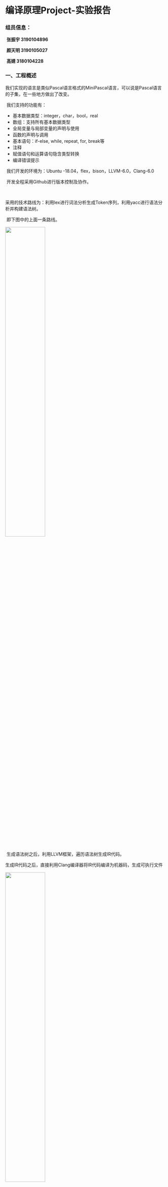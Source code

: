 

# 编译原理Project-实验报告

### **组员信息：**

​	**张振宇    3190104896**

​	**颜天明    3190105027**

​	**高婧        3180104228**



### 一、工程概述

​	我们实现的语言是类似Pascal语言格式的MiniPascal语言，可以说是Pascal语言的子集，在一些地方做出了改变。

​	我们支持的功能有：

- 基本数据类型：integer，char，bool，real
- 数组：支持所有基本数据类型
- 全局变量与局部变量的声明与使用
- 函数的声明与调用
- 基本语句：if-else, while, repeat, for, break等
- 注释
- 赋值语句和运算语句隐含类型转换
- 编译错误提示

​	我们开发的环境为：Ubuntu -18.04，flex，bison，LLVM-6.0，Clang-6.0

​	开发全程采用Github进行版本控制及协作。

​	

​	采用的技术路线为：利用lex进行词法分析生成Token序列，利用yacc进行语法分析并构建语法树。

​	即下图中的上面一条路线。

<img src="img/1.jpg" width="50%" />

​	生成语法树之后，利用LLVM框架，遍历语法树生成IR代码。

​	生成IR代码之后，直接利用Clang编译器将IR代码编译为机器码，生成可执行文件

<img src="img/2.jpg" width="50%" />



### 二、词法分析
##### 2.1. 工具介绍

在这次的实验当中，我们使用flex来完成词法分析过程。flex（快速词法分析产生器，fast lexical analyzer generator）是一种词法分析程序。它是lex的开放源代码版本，以BSD许可证发布。通常与GNU bison一同运作，但是它本身不不是GNU计划的一部分。
词法分析是将字符序列列转换为标记(token)序列列的过程。在词法分析阶段，编译器器读入源程序字符串流，将字符流转换为标记序列，同时将所需要的信息存储，然后将结果交给语法分析器。这是编译程序的第一个阶段且是必要阶段；词法分析的核心任务是扫描、识别单词且对识别出的单词给出定性、定长的处理。处理完成后，词法分析程序会生成将之前的程序文本转变为一系列token，传给之后的语法分析程序。示意图如下：
<img src="img/122.png" width="40%" />
标准lex文件由三部分组成，分别是定义区、规则区和⽤用户子过程区。在定义区，⽤用户可以编写C语⾔言中的声明语句，导入需要的头文件或声明变量。在规则区，用户需要编写以正则表达式和对应的动作的形式的代码。在用户子过程区，用户可以定义函数。

##### 2.2 实现过程

##### 2.2.1 立即数

```c++
digit [0-9]
letter [a-zA-Z]
string \"[^"]*\"
char \'.\'
id ({letter}|_)+({letter}|_|{digit})*
[0-9]{digit}* {
    yylval.type_int = atoi(yytext);   
    printf("%s\n",yytext);return INT;
}

-?(0|int)[.]{digit}+ {
    yylval.type_float = atof(yytext);
    printf("%s\n",yytext);return FLOAT;
}

{string} {
    char s[30] = {0};
    for(int i=0;i<strlen(yytext)-2;i++){
        s[i] = yytext[i+1];
    }
    yylval.type_string = s;
    printf("%s\n",yytext);return STRING;
}
"'\\n'" {
    yylval.type_char = 10;
    return CHAR;
}

"'\\0" {
    yylval.type_char = 0;
    return CHAR;
}
{char} {
    yylval.type_char = yytext[1];
    printf("%s\n",yytext);return CHAR;
}

{id} {
    yylval.id = strdup(yytext);
    printf("%s\n",yytext);return ID;
}
```
对于integer类型，我们检测一连串的数字；对于char类型，我们检测''包裹的任何一个单个字符和\开始的转义字符，对于string类型，我们检测""包裹的一连串的字符，对于identify类型，我们检测字母和下划线开头的一连串字符。

##### 2.2.2 保留字

```c++
"integer" { return TYPE_INT; printf("integer");}
"real" { return TYPE_FLOAT_8;}
"char" { return TYPE_CHAR;}
"string" { return TYPE_STRING;}
"array" { return ARRAY;}
"begin" { return BEGN;}
"break" { return BREAK;}
"case" {return CASE;}
"const" { return CONST;}
"to" { return TO;}
"do" { return DO;}
"else" { return ELSE;}
"end" { return END;}
"for" { return FOR;}
"function" { return FUNC;}
"if" { return IF;}
"of" { return OF;}
"procedure" { return PROC;}
"program" { return PROG;}
"repeat" { return REPEAT;}
"then" { return THEN;}
"until" { return UNTIL;}
"var" { return VAR;}
"while" { return WHILE;}
```
我们实现了部分pascal关键字的检测

##### 2.2.3 运算符

```c++
"not" { ;return NOT;}
"+" { return ADD;}
[-] { return SUB;}
"*" { return MUL;}
"/" { return DIV;}
"mod" { return MOD;}
"div" { return IDIV;}
"=" { return EQ;}
">" { return GRE;}
"<" { return LES;}
">=" { return GREQ;}
"<=" { return LESQ;}
"<>" { return NE;}
"or" { return OR;}
"and" { return AND;}
":=" { return ASSIGN;}
".." { return ARANGE;}
"[" { return LBR;}
"]" { return RBR;}
"(" { return LPR;}
")" { return RPR;}
"." { return DOT;}
"," { return COM;}
":" { return COL;}
";" { return SEMI;}
"^" { return CARET;}
"\n" {}
```
我们实现了pascal中运算符的检测。

### 三、语法分析
#### 3.1 工具介绍
yacc(Yet Another Compiler Compiler)，是一个经典的生成语法分析器的工具。yacc生成的编译器主要是用C语言写成的语法解析器（Parser），需要与词法解析器Lex一起使用，再把两部份产生出来的C程序一并编译。
yacc的输入是巴科斯范式（BNF）表达的语法规则以及语法规约的处理代码，Yacc输出的是基于表驱动的编译器，包含输入的语法规约的处理代码部分。yacc是开发编译器的一个有用的工具,采用LALR(1)语法分析方法。
与Lex相似，Yacc的输⼊入文件由以%%分割的三部分组成，分别是声明区、规则区和程序区。三部分的功能与Lex相似，不同的是规则区的正则表达式替换为CFG，在声明区要提前声明好使用到的终结符以及非终结符的类型。
在实验中，我们使用bison来进行yacc文件的编译。

#### 3.2 实现过程
##### 3.2.1 引入ast结点

```c++
%union{
    int type_int;
    float type_float;
    char type_char;
    char* type_string;
    char* id;
    ExprList* expr_list;
    Expr* expr_node;
    IDExpr* id_expr;
    Program* program_node;
    DeclPart* decl_part;
    FuncDeclList* func_list;
    OneFuncDecl* func_node;
    FuncHead* func_head;
    FuncBody* func_body;
    ExecPart* exec_part;
    Stmt* stmt_node;
    StmtList* stmt_list;
    AssignStmt* assign_node;
    ForStmt* for_node;
    FuncCallStmt* call_node;
    RepeatStmt* repeat_node;
    WhileStmt* while_node;
    IfStmt* if_node;
    ElseStmt* else_node;
    BreakStmt* break_node;
    VarDeclList* var_list;
    VarDecl* var_node;
    MyType* type_node;
    SimpleType* simple_type;
    IDList* id_list;
    ArrayType* array_type;
    ParaList* para_node;
    ProgHead* prog_head;
    BinExpr* bin_expr;
    UnaryExpr* un_expr;
    FunCallExpr* funcall_expr;
    ArrayExpr* array_expr;
}
```
在这里我们引入了ast文件中定义的各个结点结构，用作后面的非终结符类型定义。

##### 3.2.2 token定义

```c++
// 数据类型定义
%token TYPE_INT TYPE_INT_8 TYPE_INT_16 TYPE TYPE_INT_32 TYPE_INT_64 TYPE_BYTE TYPE_WORD TYPE_FLOAT_8 TYPE_FLOAT_16 TYPE_FLOAT_32 TYPE_BOOL TYPE_CHAR TYPE_STRING
// 符号
%token NOT ADD SUB MUL DIV MOD IDIV EQ GRE LES GREQ LESQ NE OR AND ASSIGN ARANGE LBR RBR LPR RPR DOT COM COL SEMI CARET
// 其他保留字
%token ARRAY BEGN BREAK CASE CONST TO DO ELSE END FOR FUNC IF OF PROC PROG REPEAT THEN UNTIL VAR WHILE
```
##### 3.2.3 非终结符定义

```c++
// 数据常量
%token<type_int> INT 
%token<type_float> FLOAT 
%token<type_char> CHAR
%token<type_string> STRING ID
// 结点
%type<expr_list> expr_list;
%type<expr_node> expr_node;
%type<id_expr> id_expr;
%type<program_node> program_node;
%type<decl_part> decl_part;
%type<func_list> func_list;
%type<func_node> func_node;
%type<func_head> func_head;
%type<func_body> func_body;
%type<exec_part> exec_part;
%type<stmt_node> stmt_node;
%type<stmt_list> stmt_list;
%type<assign_node> assign_node;
%type<for_node> for_node;
%type<call_node> call_node;
%type<repeat_node> repeat_node;
%type<while_node> while_node;
%type<if_node> if_node;
%type<else_node> else_node;
%type<break_node> break_node;
%type<var_list> var_list;
%type<var_node> var_node;
%type<simple_type> simple_type;
%type<id_list> id_list;
%type<para_node> para_node;
%type<prog_head> prog_head;
%type<expr_node> first_bin_expr;
%type<expr_node> second_bin_expr;
%type<expr_node> third_bin_expr;
%type<array_expr> array_expr;
```
我们使用之前引入的ast结点来定义这些非终结符。

##### 3.2.4 分析过程

```c++
program:
    program program_node
    | 
    ;

program_node:
    prog_head decl_part exec_part DOT { 
        ast_root = new Program($1, $2, $3); 
    }
;
```
我们将程序分为头部，定义部分，执行部分三个部分，每次新分析一个语句，我们都会建立一个对应的新结点，并将其需要的子节点赋值进去。
```c++
decl_part:
    VAR var_list func_list { 
        $$ = new DeclPart($2, $3); 
    }
    |
    { $$ = new DeclPart(); }
;
exec_part:
    BEGN stmt_list END { 
        $$ = new ExecPart($2);
    }
;
```
定义部分分为变量定义和函数定义，执行分为为一系列单独的可执行语句构成。
```c++
var_list:
    var_list var_node SEMI
{ $$ = $1;
  $$->pushVarDecl($2); }
    | 
{ $$ = new VarDeclList(); }
;

var_node:
    id_list COL simple_type{
        $$ = new VarDecl($3, $1); 
    }
    | id_list COL ARRAY LBR INT ARANGE INT RBR OF simple_type{
        ArrayType* ary = new ArrayType($5, $7, $10->getSimpleTypeName()); 
        $$ = new VarDecl(ary, $1);
    }
;
```
变量定义部分由一系列变量定义语句构成，一个单独的变量定义语句包括一组identidy开头，符号:紧随其后，加上变量类型（）可以是数组），后面可以加上初始化的部分。
```c++
simple_type:
    TYPE_INT
{ $$ = new SimpleType("integer"); }
    | TYPE_FLOAT_8
{ $$ = new SimpleType("real"); }
    | TYPE_FLOAT_32
{ $$ = new SimpleType("real"); }
    | TYPE_CHAR
{ $$ = new SimpleType("char"); }
    | TYPE_STRING
{ $$ = new SimpleType("string"); }
;
```
我们实现了以上五个数据类型的检测
```c++
func_list:
    func_list func_node
{ $$ = $1;
  $$->pushOneFuncDecl($2); }
    | 
{ $$ = new FuncDeclList(); }
;
func_node:
    func_head SEMI func_body SEMI
{ $$ = new OneFuncDecl($1, $3); }
;

func_head:
    FUNC ID LPR para_node RPR COL simple_type { 
        $$ = new FuncHead((string)$2, $7, $4); 
    }
;
func_body:
    var_list exec_part {
        $$ = new FuncBody($1, $2); 
    }
;
```
函数部分由一系列的函数构成，和pascal程序类似，每一个函数包含一个函数头，变量定义部分和函数体执行部分。函数头包含了函数参数和返回类型。
```c++
stmt_list:
    stmt_list stmt_node { 
        $$ = $1;
        $$->pushStmt($2); 
    }
    | stmt_node
{ $$ = new StmtList($1); }
;

stmt_node:
    assign_node
{ $$ = $1; }
    | for_node
{ $$ = $1; }
    | call_node
{ $$ = $1; }
    | repeat_node
{ $$ = $1; }
    | break_node
{ $$ = $1; }
    | while_node
{ $$ = $1; }
    | if_node
{ $$ = $1; }
;
```
执行部分语句体由一系列可单独执行的语句构成，这些语句分成了赋值语句，循环语句，条件语句等等。
```c++
assign_node:
    ID ASSIGN expr_node SEMI
{ IDExpr* id = new IDExpr("var", (string)$1); 
  $$ = new AssignStmt(id, $3); }
    | array_expr ASSIGN expr_node SEMI
{ $$ = new AssignStmt($1, $3); }
;
```
包:=的语句我们认为是赋值语句,赋值语句的左边可以是单个变量或者一个数组的某个元素，右边是一系列expresssion的组合
```c++
id_expr:
    ID
{ $$ = new IDExpr("var", (string)$1); }
    | INT
{ $$ = new IDExpr("Imm", (int)$1); }
    | CHAR
{ $$ = new IDExpr("Imm", (char)$1); }
    | FLOAT
{ $$ = new IDExpr("Imm", (double)$1); }
    | STRING
{ $$ = new IDExpr("Imm", (string)$1); }
;
```
expression的终点是identify或者立即数
```c++
expr_node:
    expr_node GRE first_bin_expr
{ $$ = new BinExpr("GT", $1, $3); }
    | expr_node LES first_bin_expr
{ $$ = new BinExpr("LT", $1, $3); }
    | expr_node EQ first_bin_expr
{ $$ = new BinExpr("EQUAL", $1, $3); }
    | expr_node GREQ first_bin_expr
{ $$ = new BinExpr("GE", $1, $3); }
    | expr_node LESQ first_bin_expr
{ $$ = new BinExpr("LE", $1, $3); }
    | expr_node NE first_bin_expr
{ $$ = new BinExpr("NE", $1, $3); }
    | first_bin_expr
{ $$ = $1; }
;

first_bin_expr:
    first_bin_expr ADD second_bin_expr
{ $$ = new BinExpr("PLUS", $1, $3); }
    | first_bin_expr SUB second_bin_expr
{ $$ = new BinExpr("MINUS", $1, $3); }
    | first_bin_expr OR second_bin_expr
{ $$ = new BinExpr("OR", $1, $3); }
    | second_bin_expr
{ $$ = $1; }
;

second_bin_expr:
    second_bin_expr MUL third_bin_expr
{ $$ = new BinExpr("MUL", $1, $3); }
    | second_bin_expr DIV third_bin_expr
{ $$ = new BinExpr("DIV", $1, $3); }
    | second_bin_expr IDIV third_bin_expr
{ $$ = new BinExpr("DIV", $1, $3); }
    | second_bin_expr AND third_bin_expr
{ $$ = new BinExpr("AND", $1, $3); }
    | second_bin_expr MOD third_bin_expr
{ $$ = new BinExpr("MOD", $1, $3); }
    | third_bin_expr
{ $$ = $1; }
;

third_bin_expr:
    NOT third_bin_expr
{ $$ = new UnaryExpr("NOT", $2); }
    | SUB third_bin_expr
{ $$ = new UnaryExpr("SUB", $2); }
    | ID LPR expr_list RPR
{ $$ = new FunCallExpr((string)$1, $3); }
    | array_expr
{ $$ = $1; }
    | LPR expr_node RPR
{ $$ = $2; }
    | id_expr
{ $$ = $1; }
```
按照运算符的优先级，我们逐步解析expression的集合体，并且考虑括号数组函数调用等因素。
```c++
array_expr:
    ID LBR expr_node RBR {
        $$ = new ArrayExpr((string)$1, $3);
    }
;
```
数组比较特殊，我们单独分析，为一个数组名和一个括号内的expression集合体
```c++
for_node:
    FOR ID ASSIGN expr_node TO expr_node DO exec_part SEMI {
        $$ = new ForStmt((string)$2, $4, $6, $8->sl); 
    }
    | FOR ID ASSIGN expr_node TO expr_node DO stmt_node {
        StmtList* sl = new StmtList($8);
        $$ = new ForStmt((string)$2, $4, $6, sl);
    }
;
while_node:
    WHILE expr_node DO exec_part SEMI{
        $$ = new WhileStmt($2, $4->sl); 
    }
    | WHILE expr_node DO stmt_node {
        StmtList* sl = new StmtList($4);
        $$ = new WhileStmt($2, sl);
    }
;
```
循环语句包括for循环和while循环，二者的分析差不多，都是一个条件语句加上statement集合体
```c++
if_node:
    IF LPR expr_node RPR THEN exec_part SEMI else_node
{ $$ = new IfStmt($3, $6->sl, $8); }
    | IF LPR expr_node RPR THEN stmt_node else_node
{ StmtList* sl = new StmtList();
  sl->pushStmt($6);
  $$ = new IfStmt($3, sl, $7); }
;

else_node:
    ELSE exec_part SEMI
{ $$ = new ElseStmt($2->sl); }
    | 
{ $$ = new ElseStmt(); }
;
```
条件语句包括一个if开头的判断和else，if语句包含一个条件判断expression和一系列可执行语句集合体，else语句可以没有。
### 四、语法树结构设计

利用面向对象的思想，我们将AST的每个节点定义成类和对象。利用多态和继承，我们将语法树的每一个节点抽象为基类BaseNode，基类中存储着每个节点共有的属性：classname，line-number，并定义了通用的方法及生成中间代码所用的CodeGen函数。

```c++
class BaseNode{
private:
    int line_num=-1;
    string classname = "base";
public:
    BaseNode(string name){ this->classname = name; }
    string getClass() const { return this->classname; }
    virtual llvm::Value *CodeGen(CodeGenContext &context) = 0;
};
```

利用基类BaseNode，我们将其余类对其进行继承，大致分为以下几类：

- 划分程序区域类型
- 表达式类型
- 语句类型
- 类型、变量、函数等与定义相关的类型

**划分区域：**

划分区域的节点的主要作用是将各区域的语句综合起来，有序的连在区域节点之下。通过这种设计，我们可以将程序清晰的分为几个区域，及更加细分为子区域，最终到达叶子节点。

采用这种设计的好处是：

- 每种区域都有特定的类，指针也根据具体情况而特化，这样能使语法树的语义更加清楚。
- 利用多态的机制，为每个节点增加一个CodeGen的虚函数，这样通过定义每种类的CodeGen方法，我们并不需要完全知道孩子是什么类型的派生类，只需要调用他们的CodeGen方法即可。
- 这种设计在定义语法树时需要很多代码，但是在使用时带来了极大的方便，因为我们在向下时已经清楚的知道了这种节点的孩子个数，如何使用。

类定义示例如下图所示：

```c++
class DeclPart : public BaseNode
{
private:
    VarDeclList *varlist;
    FuncDeclList *funclist;

public:
    DeclPart():BaseNode("declpart"){}
    DeclPart(VarDeclList *v, FuncDeclList *f) : BaseNode("declpart"), varlist(v), funclist(f) {}
    VarDeclList *getVarListNode() { return this->varlist; }
    FuncDeclList *getFuncPartNode() { return this->funclist; }
    virtual llvm::Value *CodeGen(CodeGenContext &context);
};
```

区域的划分大致如下：

<img src="img/3.jpg" width="50%" />

Program分为定义部分和执行部分，定义部分分为一组变量定义和一组函数定义。执行部分就是要执行的语句列表。



**表达式类型：**

表达式类型的节点都继承于基类Expr，共分为：

- IDExpr：存储立即数、变量名的表达式
- BinExpr：二元计算型的表达式
- UnaryExpr：一元计算型的表达式
- FuncallExpr：调用函数返回结果的表达式
- ArrayExpr：指定下标的数组的表达式



**语句类型：**

语句类型的节点都继承于基类Stmt，共分为：

- AssignStmt：赋值语句，左面是变量，右面是值
- ForStmt：循环类型的语句
- FunCallStmt：调用函数的语句（无用返回值）
- RepeatStmt：循环类型的语句
- WhileStmt：循环类型的语句
- IfStmt：条件控制类型的语句
- ElseStmt：和If配套使用
- BreakStmt：跳出循环的语句



**定义相关类型：**

定义相关的类型主要有：

MyType：类型的基类，派生类有：

- SimpleType：基本数据类型
- ArrayType：数组类型

OneFuncDecl：一个函数的定义

- FuncHead：函数头，包含函数名，返回类型，参数表
- FuncBody：变量定义、语句列表

VarDecl：一组变量定义

- 存有MyType类型的type
- IDList，变量名表

​	

### 五、语法树可视化

### 六、中间代码生成

##### 6.1、基本框架与语法树遍历方法：

在中间代码的生成中，我们主要使用的框架是LLVM框架，使用的版本是6.0 （ubuntu apt安装）

如上文所述，每个节点都有属于自己的虚函数方法。这样的话就可以采用一种“自驱动”的遍历方式。父节点调用子节点的Codegen方法，子节点的CodeGen方法也会进一步调用子节点的方法，如此以来就很自然的实现了语法树遍历，不用特别考虑遍历的顺序就可以实现正确顺序的遍历。

例如在赋值语句的CodenGen方法中：

```c++
llvm::Value* AssignStmt::CodeGen(CodeGenContext &context){
    cout<<"Generate AssignStmt..."<<endl;

    context.genpointer=true;
    auto lhs = this->getLeftExprNode()->CodeGen(context);
    
    context.genpointer=false;
    auto rhs = this->getRightExprNode()->CodeGen(context);
    
    ......
    
    return rhs;
}
```

这个节点可以直接调用左子节点和右子节点的Codegen方法，从而实现“需求驱动”的递归遍历。



##### 6.2、CodeGenContext类设计

LLVM的基本逻辑是，一个Module代表一个文件，一个BasicBlock代表一个代码块，所以生成代码实际上就是指定module之后，不断新建和向每个BasicBlock插入语句的过程。我们需要一个Context类来保存现在的文件信息和所在的块，以及历史块和很多的上下文信息。

```C++
class CodeGenContext{
private:
    std::vector<CodeGenBlock *> blocks;
    //主函数
    std::map<std::string,pair<int,int>> arrayrecord;
public:
    
    bool isGlobal=true;
    bool genpointer=false;
    bool breakif=false;
    llvm::Module *module;
    llvm::IRBuilder<> builder;
    llvm::Function *mainFunction;
    llvm::LLVMContext globalcontext;
    llvm::Function *curfunction;

    //system function
    llvm::Function *printf_func;
    llvm::Function *scanf_func;
    ...
}
```

context类中存储的变量有：isGlobal-当前是否在全局变量区。genpointer-当前是否在产生指针。breakif-当前if是否为break的if等信息。其中比较重要的属性为：module代表当前文件，curfunction代表当前所在函数，builder是llvm的一个工具类，可以指定插入的Block进行代码插入。

另外context中还定义了两个系统函数：输入和输出。

每个节点的CodeGen方法都需要讲context作为参数来获取上下文信息。



###### 下面将会展示每类节点的CodeGen方法的实现，在主函数中，只需要调用根节点的Codegen方法即可遍历整棵树。



##### 6.3、区域划分节点

区域划分节点的实现基本上为：按照顺序调用子节点的CodeGen方法。



##### 6.4、定义相关类型

分为函数定义和变量定义：

###### 函数定义的方法为：

- 根据返回类型和参数表创建函数类型
- 根据函数类型创建函数
- 保存上下文并将上下文切换到函数中
- 生成参数的局部变量
- 生成代表返回值的局部变量
- 生成函数体
- 返回返回值
- 恢复上下文
- api示例如下：

```c++
auto rettype = getLLVMtype(this->getFuncDeclNode()->getRetType(),context);
auto func_type = llvm::FunctionType::get(rettype,llvm::makeArrayRef(para_types),false);
auto function = llvm::Function::Create(func_type,llvm::Function::ExternalLinkage,
        		this->getFuncDeclNode()->getFuncName(),context.module);
```



###### 变量定义的方法为：

- 获取变量的Type （array或simple）
- 检测全局或局部
- 调用llvm的api进行声明
- api示例如下：

```c++
       llvm::Value * ret;
       for(auto i=list.begin(); i!=list.end(); i++){
            ret = new llvm::GlobalVariable(
          		*context.module,ty,false,
                llvm::GlobalVariable::ExternalLinkage,constant,*i
            );
            cout<<"create global: "<<*i<<endl;
       }
       return ret; 
```



###### 在变量定义的时候，根据数组和基本类型调用不同的api



##### 6.5、语句相关类型

###### 赋值语句：

- 调用左子节点，获取变量指针
- 调用右子节点，获取值
- 判断是否需要隐式类型转换
- 利用llvm api进行赋值

```c++
		context.builder.CreateStore(rhs,lhs);
```





###### 函数调用语句：

- 判断是系统函数还是用户函数
- 系统函数要将参数处理为特定格式
- 用户函数直接调用函数调用的表达式的方法来实现

```c++
llvm::Value* FuncCallStmt::CodeGen(CodeGenContext &context){
    cout<<"Generating FuncCallStmt..."<<endl;
    if(this->getFuncName()=="write"||this->getFuncName()=="writeln"|| this->getFuncName()=="write10d"){
        return SysCall(this,context);
    }
    else if(this->getFuncName()=="read"||this->getFuncName()=="readln"){
        return SysCall(this,context);
    }
    else{
        // user's function
        auto Funcall = new FunCallExpr(this->getFuncName(),this->getParaExprListNode());
        return Funcall->CodeGen(context);
    }
    return NULL;
}
```



###### 循环控制语句，以For语句为例：

- 将语句分为四块，分别的entry初始化，body语句体，end循环及结束判断，next下一个块
- entry中要将循环变量赋初值并做初步判断，创建跳向body的语句
- body插入for内部的语句
- end将循环变量增加并且增加条件判断和跳转语句
- 在body中要将body块放入栈中并记录break语句应该跳到的位置，即next块
- 结束后将栈顶的块跳出，替换为next块，next块将继承栈顶块的break位置

###### 其余循环控制和for大同小异，比for更加简单，不再展示，但是要注意body块一定会入栈并且记录break的位置。



###### 条件控制语句：

- 将语句分为三个代码块，blocktrue判断条件为true时的语句块,blockfalse判断条件为false时的语句块,next下一个语句块。
- 创建一个条件跳转来控制跳转到blocktrue或者blockfalse
- 生成两个block中的语句，两个块最后跳转到next

条件控制中一个关键点是if之后的跳转有可能经过break的更改，如果连续插入两条跳转，生成的IR会出错，所以当有break的时候只能用break跳转代替原来的跳转。



##### 6.6、表达式相关类型

###### 二元运算表达式：

- 调用左右节点获取左右的值
- 判断是否需要隐式类型转换
- 根据op值进行不同运算
- api调用示例如下：

```c++
        if(op == "PLUS") 
            return context.builder.CreateFAdd(L,R,"add");
        else if(op=="MINUS") 
            return context.builder.CreateFSub(L,R,"sub");
        else if(op=="MUL") 
            return context.builder.CreateFMul(L,R,"mul");
```



###### 单目运算表达式：

- 获取唯一的子节点值
- 根据op值进行运算
- api调用如下：

```c++
	if(op == "NOT")
        return context.builder.CreateNot(this->getExprNode()->CodeGen(context));
```



###### 函数调用表达式：

- 利用module的api获得函数指针
- 获取参数的值
- 利用CreateCall的api调用函数

```c++
llvm::Value* FunCallExpr::CodeGen(CodeGenContext &context){
    ......
    auto callee = context.module->getFunction(this->getFuncName());
    vector<llvm::Value*> args;
    for(auto it : this->getExprListNode()->getExprList()){
        args.push_back(it->CodeGen(context));
    }
    return context.builder.CreateCall(callee,args);
}
```

函数调用语句利用函数调用表达式实现函数调用的时候，无需返回值，但是函数调用表达式一定会返回返回值。



###### 数组取值表达式:

- 首先获得index节点的生成值
- 利用CreateInBoundsGEP的api取指针
- 判断当前是否在取指针，从而返回值或指针

```c++
    if(context.genpointer)
        return context.builder.CreateInBoundsGEP(arrptr,{zero,trueindex});
    else 
        return context.builder.CreateLoad(context.builder.CreateInBoundsGEP(arrptr,						{zero,trueindex}));
```



###### 立即数或变量类型的表达式：

- IDExpr是语法树中叶子类型的节点，能够利用本身存储的信息返回llvm::Value类型的值。

- IDExpr中存储了type属性，区分立即数和变量名

- 根据属性及api返回值或指针



### 七、编译器测试

##### 1、机器码生成

将生成的IR输出到.ll类型的文件中，利用clang xx.ll -o result 指令生成result可执行文件



##### 2、测试样例

###### 快速排序：

```pascal
program quicksort;
var
    n,k:integer;
    a:array[1..10002] of integer;
    i,j,m,t:integer;
function qsort(l,r:integer):integer;
begin
    i:=l;
    j:=r;
    m:=a[(l+r) div 2];
    repeat
        while (a[i]<m) do i:=i+1;
        while (a[j]>m) do j:=j-1;
        if( not(i>j)) then
        begin
        t:=a[i];
        a[i]:=a[j];
        a[j]:=t;
        i:=i+1;
        j:=j-1;
        end;
    until i>j;
    if (l<j) then qsort(l,j);
    if (i<r) then qsort(i,r);
end;
begin
    read(n);
    for k:=1 to n do
        read(a[k]);
    qsort(1,n);
    for k:=1 to n do begin
        writeln(a[k]);
    end;
end.
```

###### 测试结果：

<img src="img/4.jpg" width="50%" />



###### 矩阵乘法：

```pascal
program matrixMul;
var
    a, b, result : array [0 .. 1000] of integer; 
    rowA, rowB, columnA, columnB: integer;
    i, j, k, idx1, idx2, idx3 : integer;
begin
    read(rowA, columnA); 
    for i := 0 to rowA - 1 do
    begin
        for j := 0 to columnA - 1 do
        begin
            idx1 := i * columnA + j;
            read(a[idx1]);
        end;
    end;

    read(rowB, columnB); 
    for i := 0 to rowB - 1 do
    begin
        for j := 0 to columnB - 1 do
        begin
            idx1 := i * columnB + j;
            read(b[idx1]);
        end;
    end;

    if (columnA = rowB) then
    begin
        for i := 0 to rowA - 1 do
        begin
            for j := 0 to columnB - 1 do
            begin
                idx1 := i * columnB + j;
                result[idx1] := 0;
                for k := 0 to rowB - 1 do
                begin
                    idx2 := i * columnA + k;
                    idx3 := k * columnB + j;
                    result[idx1] := result[idx1] + (a[idx2] * b[idx3]);
                end;
            end;
        end;

        for i := 0 to rowA - 1 do
        begin
            for j := 0 to columnB - 1 do
            begin
                idx1 := i * columnB + j;
                write10d(result[idx1]);
            end;
            writeln(""); 
        end;
    end;

    else
    begin
        writeln("Incompatible Dimensions");
    end;
end.
```

###### 测试结果：

<img src="img/5.jpg" width="50%" />



###### 课程表：

代码复杂不再展示

###### 测试结果：

<img src="img/6.jpg" width="50%" />



### 八、心得与体会

本次实验中，我们花费了半个星期的时间来设计语法树结构，设计阶段花费的时间也让我们后续的工作进行的更加容易。语法树结构设计完毕后，我们三个人就可以分别去做三部分工作。

在中间代码的生成中，一个最大的难点就是LLVM api的使用，英文文档晦涩难懂，难以阅读，我们找到了很多关于IR生成的博客，和一个gnu.org提供的toy complier样例，从而学会了IR生成的基本流程和方法。在具体的api调用中，多使用vscode的转到定义方法查看llvm的源代码，源代码中的注释和变量名比文档中写的清楚很多。
